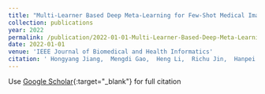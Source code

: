 ```yaml
---
title: "Multi-Learner Based Deep Meta-Learning for Few-Shot Medical Image Classification"
collection: publications
year: 2022
permalink: /publication/2022-01-01-Multi-Learner-Based-Deep-Meta-Learning-for-Few-Shot-Medical-Image-Classification
date: 2022-01-01
venue: 'IEEE Journal of Biomedical and Health Informatics'
citation: ' Hongyang Jiang,  Mengdi Gao,  Heng Li,  Richu Jin,  Hanpei Miao,  Jiang Liu, &quot;Multi-Learner Based Deep Meta-Learning for Few-Shot Medical Image Classification.&quot; IEEE Journal of Biomedical and Health Informatics, 2022.'
---
```

Use [Google Scholar](https://scholar.google.com/scholar?q=Multi+Learner+Based+Deep+Meta+Learning+for+Few+Shot+Medical+Image+Classification){:target="_blank"} for full citation